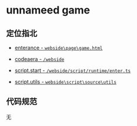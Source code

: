 # unnameed game

## 定位指北

- [enterance - `webside\page\game.html`](webside\page\game.html)

- [codeaera - `/webside`](/webside)

- [script.start - `/webside/script/runtime/enter.ts`](/webside/script/runtime/enter.ts)

- [script.utils - `webside\script\source\utils`](webside\script\source\utils)

## 代码规范

无
